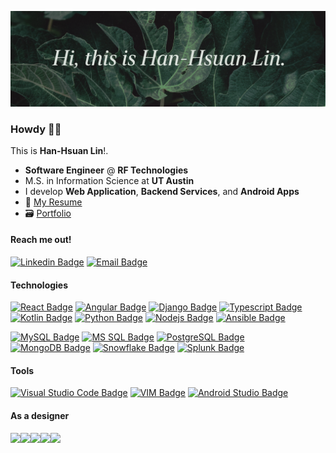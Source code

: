 ![Banner](https://raw.githubusercontent.com/jercymat/jercymat/master/banner.png)

### Howdy 👋🤘

This is **Han-Hsuan Lin**!.

* **Software Engineer** @ **RF Technologies**
* M.S. in Information Science at **UT Austin**
* I develop **Web Application**, **Backend Services**, and **Android Apps**
* 📎 [My Resume](https://drive.google.com/file/d/1etnOLktRuZdh71AMQK_pNAxrA-KHZ1np/view?usp=sharing)
* 🗃 [Portfolio](https://drive.google.com/file/d/1tQqqHvkx_5R2viL35R9xvtoRSx0qCyYa/view?usp=sharing)

#### Reach me out!

[![Linkedin Badge](https://img.shields.io/badge/LinkedIn-0077B5?style=for-the-badge&labelColor=121612&logo=linkedin&logoColor=white)](https://www.linkedin.com/in/han-hsuan-lin/)
[![Email Badge](https://img.shields.io/badge/email-hanhsuan.l@gmail.com-D14836?style=for-the-badge&labelColor=121612&logo=gmail&logoColor=white)](mailto:hanhsuan.l@gmail.com)

#### Technologies

[![React Badge](https://img.shields.io/badge/-React-61DBFB?style=for-the-badge&labelColor=black&logo=react&logoColor=61DBFB)](#)
[![Angular Badge](https://img.shields.io/badge/-Angular-DD0031?style=for-the-badge&labelColor=black&logo=angular&logoColor=DD0031)](#)
[![Django Badge](https://img.shields.io/badge/-Django-092E20?style=for-the-badge&labelColor=black&logo=django&logoColor=white)](#)
[![Typescript Badge](https://img.shields.io/badge/-Typescript-007ACC?style=for-the-badge&labelColor=black&logo=typescript&logoColor=007ACC)](#)
[![Kotlin Badge](https://img.shields.io/badge/-Kotlin-7F52FF?style=for-the-badge&labelColor=black&logo=kotlin&logoColor=7F52FF)](#)
[![Python Badge](https://img.shields.io/badge/-Python-3776AB?style=for-the-badge&labelColor=black&logo=python&logoColor=3776AB)](#)
[![Nodejs Badge](https://img.shields.io/badge/-Nodejs-3C873A?style=for-the-badge&labelColor=black&logo=node.js&logoColor=3C873A)](#)
[![Ansible Badge](https://img.shields.io/badge/-Ansible-A60000?style=for-the-badge&labelColor=black&logo=ansible&logoColor=A60000)](#)

[![MySQL Badge](https://img.shields.io/badge/-MySQL-3E6E93?style=for-the-badge&labelColor=black&logo=mysql&logoColor=white)](#)
[![MS SQL Badge](https://img.shields.io/badge/-MS&nbsp;SQL-CC2927?style=for-the-badge&labelColor=black&logo=microsoftsqlserver&logoColor=CC2927)](#)
[![PostgreSQL Badge](https://img.shields.io/badge/-PostgreSQL-316192?style=for-the-badge&labelColor=black&logo=mysql&logoColor=white)](#)
[![MongoDB Badge](https://img.shields.io/badge/-MongoDB-4EA94B?style=for-the-badge&labelColor=black&logo=mysql&logoColor=4EA94B)](#)
[![Snowflake Badge](https://img.shields.io/badge/-Snowflake-35AEDD?style=for-the-badge&labelColor=black&logo=snowflake&logoColor=35AEDD)](#)
[![Splunk Badge](https://img.shields.io/badge/-Splunk-4EA94B?style=for-the-badge&labelColor=black&logo=splunk&logoColor=4EA94B)](#)

#### Tools
[![Visual Studio Code Badge](https://img.shields.io/badge/-VS&nbsp;Code-007ACC?style=for-the-badge&labelColor=black&logo=visualstudiocode&logoColor=007ACC)](#)
[![VIM Badge](https://img.shields.io/badge/-Vim-019733?style=for-the-badge&labelColor=black&logo=vim&logoColor=019733)](#)
[![Android Studio Badge](https://img.shields.io/badge/-Android&nbsp;Studio-27a861?style=for-the-badge&labelColor=black&logo=androidstudio&logoColor=3DDC84)](#)

#### As a designer

<img src="https://upload.wikimedia.org/wikipedia/commons/thumb/3/33/Figma-logo.svg/160px-Figma-logo.svg.png" align="left" height="48"/>
<img src="https://upload.wikimedia.org/wikipedia/commons/thumb/c/c2/Adobe_XD_CC_icon.svg/246px-Adobe_XD_CC_icon.svg.png" align="left" height="48"/>
<img src="https://upload.wikimedia.org/wikipedia/commons/thumb/f/fb/Adobe_Illustrator_CC_icon.svg/246px-Adobe_Illustrator_CC_icon.svg.png" align="left" height="48"/>
<img src="https://upload.wikimedia.org/wikipedia/commons/thumb/a/af/Adobe_Photoshop_CC_icon.svg/246px-Adobe_Photoshop_CC_icon.svg.png" align="left" height="48"/>
<img src="https://upload.wikimedia.org/wikipedia/commons/thumb/4/48/Adobe_InDesign_CC_icon.svg/246px-Adobe_InDesign_CC_icon.svg.png" align="left" height="48"/>
